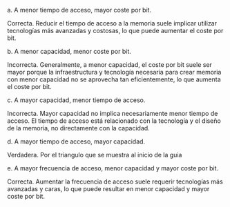 a. A menor tiempo de acceso, mayor coste por bit.

Correcta. Reducir el tiempo de acceso a la memoria suele implicar utilizar tecnologías más avanzadas y costosas, lo que puede aumentar el coste por bit.

b. A menor capacidad, menor coste por bit.

Incorrecta. Generalmente, a menor capacidad, el coste por bit suele ser mayor porque la infraestructura y tecnología necesaria para crear memoria con menor capacidad no se aprovecha tan eficientemente, lo que aumenta el coste por bit.

c. A mayor capacidad, menor tiempo de acceso.

Incorrecta. Mayor capacidad no implica necesariamente menor tiempo de acceso. El tiempo de acceso está relacionado con la tecnología y el diseño de la memoria, no directamente con la capacidad.

d. A mayor tiempo de acceso, mayor capacidad.

Verdadera. Por el triangulo que se muestra al inicio de la guia 

e. A mayor frecuencia de acceso, menor capacidad y mayor coste por bit.

Correcta. Aumentar la frecuencia de acceso suele requerir tecnologías más avanzadas y caras, lo que puede resultar en menor capacidad y mayor coste por bit.


